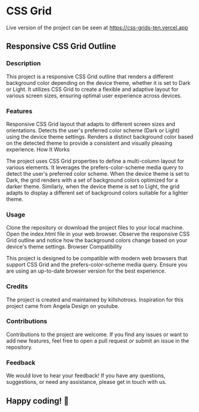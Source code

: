
# CSS Grid

Live version of the project can be seen at https://css-grids-ten.vercel.app

## Responsive CSS Grid Outline


### Description

This project is a responsive CSS Grid outline that renders a different background color depending on the device theme, whether it is set to Dark or Light. It utilizes CSS Grid to create a flexible and adaptive layout for various screen sizes, ensuring optimal user experience across devices.

### Features

Responsive CSS Grid layout that adapts to different screen sizes and orientations.
Detects the user's preferred color scheme (Dark or Light) using the device theme settings.
Renders a distinct background color based on the detected theme to provide a consistent and visually pleasing experience.
How It Works

The project uses CSS Grid properties to define a multi-column layout for various elements. It leverages the prefers-color-scheme media query to detect the user's preferred color scheme. When the device theme is set to Dark, the grid renders with a set of background colors optimized for a darker theme. Similarly, when the device theme is set to Light, the grid adapts to display a different set of background colors suitable for a lighter theme.

### Usage

Clone the repository or download the project files to your local machine.
Open the index.html file in your web browser.
Observe the responsive CSS Grid outline and notice how the background colors change based on your device's theme settings.
Browser Compatibility

This project is designed to be compatible with modern web browsers that support CSS Grid and the prefers-color-scheme media query. Ensure you are using an up-to-date browser version for the best experience.

### Credits
The project is created and maintained by killshotroxs.
Inspiration for this project came from Angela Design on youtube.

### Contributions

Contributions to the project are welcome. If you find any issues or want to add new features, feel free to open a pull request or submit an issue in the repository.

### Feedback

We would love to hear your feedback! If you have any questions, suggestions, or need any assistance, please get in touch with us.

## Happy coding! 🚀